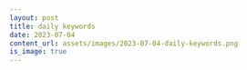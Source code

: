 ```yaml
---
layout: post
title: daily keywords
date: 2023-07-04
content_url: assets/images/2023-07-04-daily-keywords.png
is_image: true
---
```

